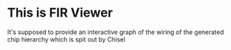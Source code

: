 # This is FIR Viewer
It's supposed to provide an interactive graph of the wiring of the generated chip hierarchy
which is spit out by Chisel
